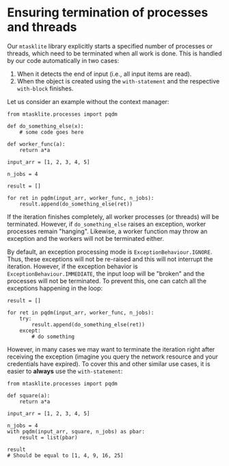 # Ensuring termination of processes and threads

Our `mtasklite` library explicitly starts a specified number of processes or threads, which need to be terminated when all work is done. This is handled by our code automatically in two cases:

1. When it detects the end of input (i.e., all input items are read).
2. When the object is created using the `with-statement` and the respective `with-block` finishes.

Let us consider an example without the context manager:

```
from mtasklite.processes import pqdm

def do_something_else(x):
    # some code goes here

def worker_func(a):
    return a*a

input_arr = [1, 2, 3, 4, 5]

n_jobs = 4 

result = []

for ret in pqdm(input_arr, worker_func, n_jobs):
    result.append(do_something_else(ret))
```

If the iteration finishes completely, all worker processes (or threads) will be terminated. However, if `do_something_else` raises an exception, worker processes remain "hanging". Likewise, a worker function may throw an exception and the workers will not be terminated either. 

By default, an exception processing mode is `ExceptionBehaviour.IGNORE`. Thus, these exceptions will not be re-raised and this will not interrupt the iteration. However, if the exception behavior is `ExceptionBehaviour.IMMEDIATE`, the input loop will  be "broken" and the processes will not be terminated. To prevent this, one can catch all the exceptions happening in the loop:

```
result = []

for ret in pqdm(input_arr, worker_func, n_jobs):
    try:
        result.append(do_something_else(ret))
    except:
        # do something
```

However, in many cases we may want to terminate the iteration right after receiving the exception (imagine you query the network resource and your credentials have expired). To cover this and other similar use cases, it is easier to **always** use the `with-statement`:

```
from mtasklite.processes import pqdm

def square(a):
    return a*a

input_arr = [1, 2, 3, 4, 5]

n_jobs = 4 
with pqdm(input_arr, square, n_jobs) as pbar:
    result = list(pbar)

result
# Should be equal to [1, 4, 9, 16, 25]
```
